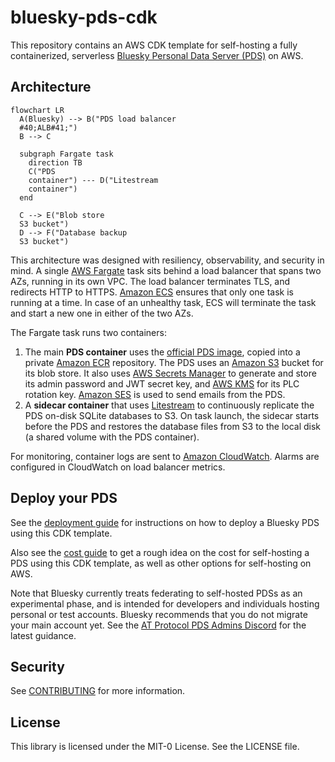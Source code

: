 # bluesky-pds-cdk

This repository contains an AWS CDK template for self-hosting a fully containerized, serverless
[Bluesky Personal Data Server (PDS)](https://atproto.com/guides/self-hosting) on AWS.

## Architecture

```mermaid
flowchart LR
  A(Bluesky) --> B("PDS load balancer
  #40;ALB#41;")
  B --> C

  subgraph Fargate task
    direction TB
    C("PDS
    container") --- D("Litestream
    container")
  end

  C --> E("Blob store
  S3 bucket")
  D --> F("Database backup
  S3 bucket")
```

This architecture was designed with resiliency, observability, and security in mind.
A single [AWS Fargate](https://aws.amazon.com/fargate/) task sits behind a load balancer
that spans two AZs, running in its own VPC.
The load balancer terminates TLS, and redirects HTTP to HTTPS.
[Amazon ECS](https://aws.amazon.com/ecs/) ensures that only one task
is running at a time. In case of an unhealthy task, ECS will terminate the task and
start a new one in either of the two AZs.

The Fargate task runs two containers:
1. The main **PDS container** uses the
[official PDS image](https://github.com/bluesky-social/pds/pkgs/container/pds),
copied into a private [Amazon ECR](https://aws.amazon.com/ecr/) repository.
The PDS uses an [Amazon S3](https://aws.amazon.com/s3/) bucket for its blob store.
It also uses [AWS Secrets Manager](https://aws.amazon.com/secrets-manager/)
to generate and store its admin password and JWT secret key,
and [AWS KMS](https://aws.amazon.com/kms/) for its PLC rotation key.
[Amazon SES](https://aws.amazon.com/ses/) is used to send emails from the PDS.
2. A **sidecar container** that uses [Litestream](https://litestream.io/)
to continuously replicate the PDS on-disk SQLite databases to S3.
On task launch, the sidecar starts before the PDS and restores the database files
from S3 to the local disk (a shared volume with the PDS container).

For monitoring, container logs are sent to [Amazon CloudWatch](https://aws.amazon.com/cloudwatch/).
Alarms are configured in CloudWatch on load balancer metrics.

## Deploy your PDS

See the [deployment guide](guides/DEPLOY.md) for instructions on how to deploy a Bluesky PDS using this CDK template.

Also see the [cost guide](guides/COST.md) to get a rough idea on the cost for self-hosting a PDS using this CDK template,
as well as other options for self-hosting on AWS.

Note that Bluesky currently treats federating to self-hosted PDSs as an experimental phase,
and is intended for developers and individuals hosting personal or test accounts.
Bluesky recommends that you do not migrate your main account yet.
See the [AT Protocol PDS Admins Discord](https://discord.gg/e7hpHxRfBP) for the latest guidance.

## Security

See [CONTRIBUTING](CONTRIBUTING.md#security-issue-notifications) for more information.

## License

This library is licensed under the MIT-0 License. See the LICENSE file.
